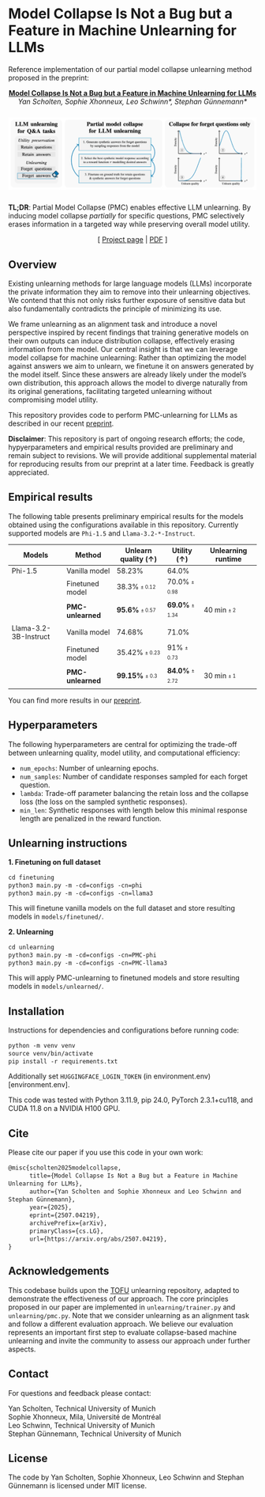 # Model Collapse Is Not a Bug but a Feature in Machine Unlearning for LLMs
Reference implementation of our partial model collapse unlearning method proposed in the preprint:

<p align="center">
<strong><a href='https://arxiv.org/abs/2507.04219'>Model Collapse Is Not a Bug but a Feature in Machine Unlearning for LLMs</a></strong><br>
<em>Yan Scholten, Sophie Xhonneux, Leo Schwinn*, Stephan Günnemann*</em>
</p>


<img style="padding-top: 2%; padding-bottom: 2%;" src="./logo.png">


**TL;DR**: Partial Model Collapse (PMC) enables effective LLM unlearning. By inducing model collapse *partially* for specific questions, PMC selectively erases information in a targeted way while preserving overall model utility. 

<p align="center">
[ <a href='https://www.cs.cit.tum.de/daml/partial-model-collapse/'>Project page</a> | <a href='https://arxiv.org/pdf/2507.04219'>PDF</a> ]
</p>

## Overview

Existing unlearning methods for large language models (LLMs) incorporate the private information they aim to remove into their unlearning objectives. We contend that this not only risks further exposure of sensitive data but also fundamentally contradicts the principle of minimizing its use.

We frame unlearning as an alignment task and introduce a novel perspective inspired by recent findings that training generative models on their own outputs can induce distribution collapse, effectively erasing information from the model. Our central insight is that we can leverage model collapse for machine unlearning: Rather than optimizing the model against answers we aim to unlearn, we finetune it on answers generated by the model itself. Since these answers are already likely under the model’s own distribution, this approach allows the model to diverge naturally from its original generations, facilitating targeted unlearning without compromising model utility.

This repository provides code to perform PMC-unlearning for LLMs as described in our recent <a href='https://arxiv.org/abs/2507.04219'>preprint</a>.

**Disclaimer**: This repository is part of ongoing research efforts; the code, hypyerparameters and empirical results provided are preliminary and remain subject to revisions. We will provide additional supplemental material for reproducing results from our preprint at a later time. Feedback is greatly appreciated.

## Empirical results

The following table presents preliminary empirical results for the models obtained using the configurations available in this repository. Currently supported models are `Phi-1.5` and `Llama-3.2-*-Instruct`. 

| Models | Method |  Unlearn quality ($\uparrow$) | Utility ($\uparrow$) | Unlearning runtime |
| - | -- | -- | -- | -- |
| Phi-1.5 | Vanilla model  | 58.23% | 64.0%  | |
| |   Finetuned model | 38.3% <sub><sup>$\pm$ 0.12</sup></sub> | 70.0% <sub><sup>$\pm$ 0.98</sup></sub> | |
|  |   **PMC-unlearned** | **95.6%**  <sub><sup>$\pm$ 0.57</sup></sub> | **69.0%**  <sub><sup>$\pm$ 1.34</sup></sub> | 40 min <sub><sup>$\pm$ 2</sup></sub> |
| Llama-3.2-3B-Instruct | Vanilla model | 74.68%  | 71.0%  |  | 
|  | Finetuned model | 35.42% <sub><sup>$\pm$ 0.23</sup></sub> | 91% <sub><sup>$\pm$ 0.73</sup></sub> |  | 
|  | **PMC-unlearned** | **99.15%** <sub><sup>$\pm$ 0.3</sup></sub> | **84.0%** <sub><sup>$\pm$ 2.72 | 30 min  <sub><sup>$\pm$ 1</sup></sub> | 

You can find more results in our <a href='https://arxiv.org/abs/2507.04219'>preprint</a>.

## Hyperparameters

The following hyperparameters are central for optimizing the trade-off between unlearning quality, model utility, and computational efficiency:

- `num_epochs`: Number of unlearning epochs.  
- `num_samples`: Number of candidate responses sampled for each forget question.  
- `lambda`: Trade-off parameter balancing the retain loss and the collapse loss (the loss on the sampled synthetic responses).  
- `min_len`: Synthetic responses with length below this minimal response length are penalized in the reward function.


## Unlearning instructions

**1. Finetuning on full dataset**
```
cd finetuning
python3 main.py -m -cd=configs -cn=phi
python3 main.py -m -cd=configs -cn=llama3
```
This will finetune vanilla models on the full dataset and store resulting models in `models/finetuned/`.

**2. Unlearning**

```
cd unlearning
python3 main.py -m -cd=configs -cn=PMC-phi
python3 main.py -m -cd=configs -cn=PMC-llama3
```

This will apply PMC-unlearning to finetuned models and store resulting models in `models/unlearned/`.

## Installation
Instructions for dependencies and configurations before running code:

```
python -m venv venv
source venv/bin/activate
pip install -r requirements.txt
```
Additionally set `HUGGINGFACE_LOGIN_TOKEN` (in environment.env)[environment.env].

This code was tested with Python 3.11.9, pip 24.0, PyTorch 2.3.1+cu118, and CUDA 11.8 on a NVIDIA H100 GPU.

## Cite
Please cite our paper if you use this code in your own work:
```
@misc{scholten2025modelcollapse,
      title={Model Collapse Is Not a Bug but a Feature in Machine Unlearning for LLMs}, 
      author={Yan Scholten and Sophie Xhonneux and Leo Schwinn and Stephan Günnemann},
      year={2025},
      eprint={2507.04219},
      archivePrefix={arXiv},
      primaryClass={cs.LG},
      url={https://arxiv.org/abs/2507.04219}, 
}
```

## Acknowledgements
This codebase builds upon the [TOFU](https://github.com/locuslab/tofu) unlearning repository, adapted to demonstrate the effectiveness of our approach. The core principles proposed in our paper are implemented in `unlearning/trainer.py` and `unlearning/pmc.py`. Note that we consider unlearning as an alignment task and follow a different evaluation approach. We believe our evaluation represents an important first step to evaluate collapse-based machine unlearning and invite the community to assess our approach under further aspects.

## Contact
For questions and feedback please contact:

Yan Scholten, Technical University of Munich<br>
Sophie Xhonneux, Mila, Université de Montréal<br>
Leo Schwinn, Technical University of Munich<br>
Stephan Günnemann, Technical University of Munich

## License
The code by Yan Scholten, Sophie Xhonneux, Leo Schwinn and Stephan Günnemann is licensed under MIT license.